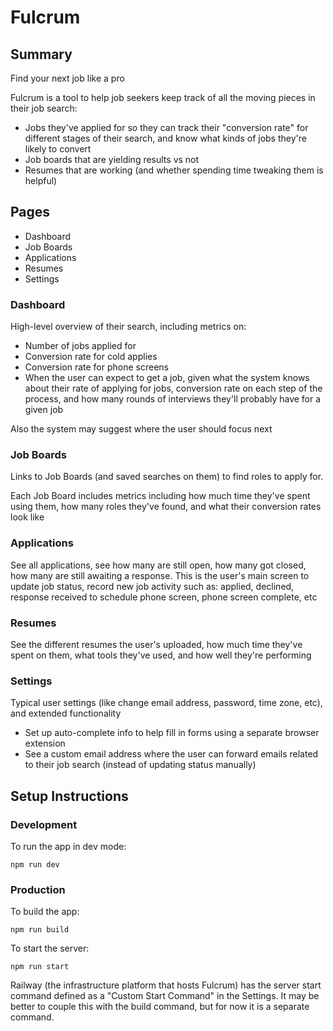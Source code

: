 # Fulcrum

## Summary

Find your next job like a pro

Fulcrum is a tool to help job seekers keep track of all the moving pieces in their job search:

- Jobs they've applied for so they can track their "conversion rate" for different stages of their search, and know what kinds of jobs they're likely to convert
- Job boards that are yielding results vs not
- Resumes that are working (and whether spending time tweaking them is helpful)

## Pages

- Dashboard
- Job Boards
- Applications
- Resumes
- Settings

### Dashboard

High-level overview of their search, including metrics on:

- Number of jobs applied for
- Conversion rate for cold applies
- Conversion rate for phone screens
- When the user can expect to get a job, given what the system knows about their rate of applying for jobs, conversion rate on each step of the process, and how many rounds of interviews they'll probably have for a given job

Also the system may suggest where the user should focus next

### Job Boards

Links to Job Boards (and saved searches on them) to find roles to apply for.

Each Job Board includes metrics including how much time they've spent using them, how many roles they've found, and what their conversion rates look like

### Applications

See all applications, see how many are still open, how many got closed, how many are still awaiting a response. This is the user's main screen to update job status, record new job activity such as: applied, declined, response received to schedule phone screen, phone screen complete, etc

### Resumes

See the different resumes the user's uploaded, how much time they've spent on them, what tools they've used, and how well they're performing

### Settings

Typical user settings (like change email address, password, time zone, etc), and extended functionality

- Set up auto-complete info to help fill in forms using a separate browser extension
- See a custom email address where the user can forward emails related to their job search (instead of updating status manually)

## Setup Instructions

### Development

To run the app in dev mode:

```
npm run dev
```

### Production

To build the app:

```
npm run build
```

To start the server:

```
npm run start
```

Railway (the infrastructure platform that hosts Fulcrum) has the server start command defined as a "Custom Start Command" in the Settings. It may be better to couple this with the build command, but for now it is a separate command.
